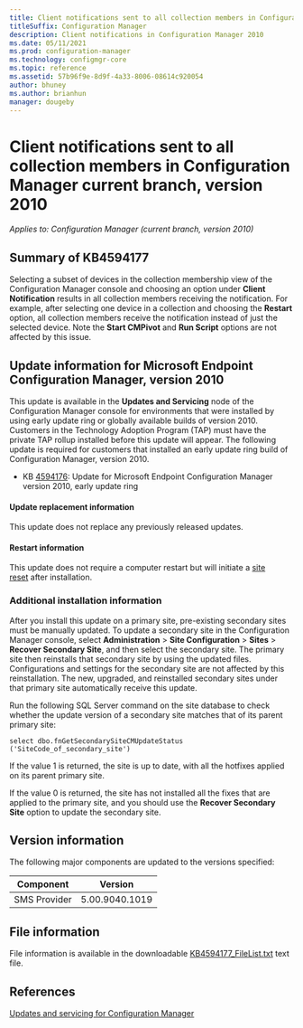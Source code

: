 ```yaml
---
title: Client notifications sent to all collection members in Configuration Manager current branch, version 2010
titleSuffix: Configuration Manager
description: Client notifications in Configuration Manager 2010
ms.date: 05/11/2021
ms.prod: configuration-manager
ms.technology: configmgr-core
ms.topic: reference
ms.assetid: 57b96f9e-8d9f-4a33-8006-08614c920054
author: bhuney
ms.author: brianhun
manager: dougeby
---
```


# Client notifications sent to all collection members in Configuration Manager current branch, version 2010

*Applies to: Configuration Manager (current branch, version 2010)*

## Summary of KB4594177
Selecting a subset of devices in the collection membership view of the Configuration Manager console and choosing an option under **Client Notification** results in all collection members receiving the notification. 
For example, after selecting one device in a collection and choosing the **Restart** option, all collection members receive the notification instead of just the selected device. 
Note the **Start CMPivot** and **Run Script** options are not affected by this issue.

## Update information for Microsoft Endpoint Configuration Manager, version 2010
This update is available in the **Updates and Servicing** node of the Configuration Manager console for environments that were installed by using early update ring or globally available builds of version 2010.
Customers in the Technology Adoption Program (TAP) must have the private TAP rollup installed before this update will appear.
The following update is required for customers that installed an early update ring build of Configuration Manager, version 2010.

- KB [4594176](../../hotfix/2010/4594176.md): Update for Microsoft Endpoint Configuration Manager version 2010, early update ring

#### Update replacement information

This update does not replace any previously released updates.

#### Restart information

This update does not require a computer restart but will initiate a [site reset](../../core/servers/manage/modify-your-infrastructure.md#bkmk_reset) after installation.

### Additional installation information

After you install this update on a primary site, pre-existing secondary sites must be manually updated. To update a secondary site in the Configuration Manager console, select **Administration** > **Site Configuration** > **Sites** >  **Recover Secondary Site**, and then select the secondary site. The primary site then reinstalls that secondary site by using the updated files. Configurations and settings for the secondary site are not affected by this reinstallation. The new, upgraded, and reinstalled secondary sites under that primary site automatically receive this update.

Run the following SQL Server command on the site database to check whether the update version of a secondary site matches that of its parent primary site:
   ```code
   select dbo.fnGetSecondarySiteCMUpdateStatus ('SiteCode_of_secondary_site')
   ```
If the value 1 is returned, the site is up to date, with all the hotfixes applied on its parent primary site.

If the value 0 is returned, the site has not installed all the fixes that are applied to the primary site, and you should use the **Recover Secondary Site** option to update the secondary site.

## Version information
The following major components are updated to the versions specified:

|Component |Version |
|---|---|
| SMS Provider | 5.00.9040.1019 |

## File information
File information is available in the downloadable [KB4594177_FileList.txt](https://aka.ms/KB4594177_FileList) text file.

## References
[Updates and servicing for Configuration Manager](../../core/servers/manage/updates.md)